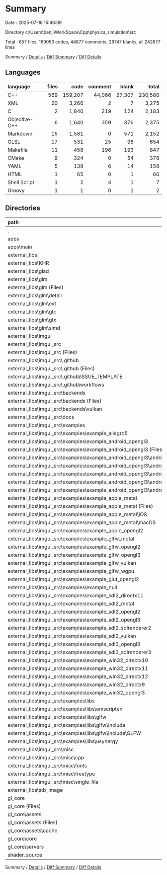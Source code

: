 # Summary

Date : 2025-07-18 15:46:09

Directory c:\\Users\\benji\\WorkSpace\\Cpp\\physics_simulation\\src

Total : 657 files,  169053 codes, 44877 comments, 28747 blanks, all 242677 lines

Summary / [Details](details.md) / [Diff Summary](diff.md) / [Diff Details](diff-details.md)

## Languages
| language | files | code | comment | blank | total |
| :--- | ---: | ---: | ---: | ---: | ---: |
| C++ | 569 | 159,207 | 44,066 | 27,307 | 230,580 |
| XML | 20 | 3,266 | 2 | 7 | 3,275 |
| C | 2 | 1,840 | 219 | 124 | 2,183 |
| Objective-C++ | 6 | 1,640 | 359 | 376 | 2,375 |
| Markdown | 15 | 1,581 | 0 | 571 | 2,152 |
| GLSL | 17 | 531 | 25 | 98 | 654 |
| Makefile | 11 | 458 | 196 | 193 | 847 |
| CMake | 9 | 324 | 0 | 54 | 378 |
| YAML | 5 | 138 | 6 | 14 | 158 |
| HTML | 1 | 65 | 0 | 1 | 66 |
| Shell Script | 1 | 2 | 4 | 1 | 7 |
| Groovy | 1 | 1 | 0 | 1 | 2 |

## Directories
| path | files | code | comment | blank | total |
| :--- | ---: | ---: | ---: | ---: | ---: |
| . | 657 | 169,053 | 44,877 | 28,747 | 242,677 |
| apps | 1 | 18 | 11 | 6 | 35 |
| apps\\main | 1 | 18 | 11 | 6 | 35 |
| external_libs | 596 | 166,139 | 44,630 | 28,139 | 238,908 |
| external_libs\\KHR | 2 | 117 | 165 | 31 | 313 |
| external_libs\\glad | 2 | 4,640 | 45 | 64 | 4,749 |
| external_libs\\glm | 429 | 43,530 | 13,260 | 10,353 | 67,143 |
| external_libs\\glm (Files) | 25 | 4,437 | 1,257 | 475 | 6,169 |
| external_libs\\glm\\detail | 62 | 17,223 | 1,103 | 3,069 | 21,395 |
| external_libs\\glm\\ext | 170 | 4,359 | 4,100 | 1,743 | 10,202 |
| external_libs\\glm\\gtc | 37 | 5,126 | 3,267 | 2,047 | 10,440 |
| external_libs\\glm\\gtx | 125 | 10,895 | 3,145 | 2,705 | 16,745 |
| external_libs\\glm\\simd | 10 | 1,490 | 388 | 314 | 2,192 |
| external_libs\\imgui | 16 | 45,885 | 10,931 | 6,558 | 63,374 |
| external_libs\\imgui_src | 145 | 66,123 | 18,944 | 10,272 | 95,339 |
| external_libs\\imgui_src (Files) | 11 | 43,747 | 10,446 | 6,293 | 60,486 |
| external_libs\\imgui_src\\.github | 6 | 141 | 6 | 18 | 165 |
| external_libs\\imgui_src\\.github (Files) | 2 | 4 | 0 | 5 | 9 |
| external_libs\\imgui_src\\.github\\ISSUE_TEMPLATE | 2 | 88 | 0 | 5 | 93 |
| external_libs\\imgui_src\\.github\\workflows | 2 | 49 | 6 | 8 | 63 |
| external_libs\\imgui_src\\backends | 42 | 10,547 | 2,425 | 1,580 | 14,552 |
| external_libs\\imgui_src\\backends (Files) | 39 | 10,513 | 2,421 | 1,570 | 14,504 |
| external_libs\\imgui_src\\backends\\vulkan | 3 | 34 | 4 | 10 | 48 |
| external_libs\\imgui_src\\docs | 6 | 1,392 | 0 | 480 | 1,872 |
| external_libs\\imgui_src\\examples | 73 | 9,201 | 5,824 | 1,664 | 16,689 |
| external_libs\\imgui_src\\examples\\example_allegro5 | 4 | 296 | 52 | 36 | 384 |
| external_libs\\imgui_src\\examples\\example_android_opengl3 | 4 | 296 | 73 | 83 | 452 |
| external_libs\\imgui_src\\examples\\example_android_opengl3 (Files) | 2 | 274 | 73 | 78 | 425 |
| external_libs\\imgui_src\\examples\\example_android_opengl3\\android | 2 | 22 | 0 | 5 | 27 |
| external_libs\\imgui_src\\examples\\example_android_opengl3\\android (Files) | 1 | 1 | 0 | 1 | 2 |
| external_libs\\imgui_src\\examples\\example_android_opengl3\\android\\app | 1 | 21 | 0 | 4 | 25 |
| external_libs\\imgui_src\\examples\\example_android_opengl3\\android\\app\\src | 1 | 21 | 0 | 4 | 25 |
| external_libs\\imgui_src\\examples\\example_android_opengl3\\android\\app\\src\\main | 1 | 21 | 0 | 4 | 25 |
| external_libs\\imgui_src\\examples\\example_apple_metal | 4 | 341 | 52 | 78 | 471 |
| external_libs\\imgui_src\\examples\\example_apple_metal (Files) | 2 | 223 | 50 | 76 | 349 |
| external_libs\\imgui_src\\examples\\example_apple_metal\\iOS | 1 | 26 | 1 | 1 | 28 |
| external_libs\\imgui_src\\examples\\example_apple_metal\\macOS | 1 | 92 | 1 | 1 | 94 |
| external_libs\\imgui_src\\examples\\example_apple_opengl2 | 1 | 160 | 44 | 53 | 257 |
| external_libs\\imgui_src\\examples\\example_glfw_metal | 2 | 131 | 47 | 47 | 225 |
| external_libs\\imgui_src\\examples\\example_glfw_opengl2 | 3 | 313 | 74 | 48 | 435 |
| external_libs\\imgui_src\\examples\\example_glfw_opengl3 | 3 | 345 | 81 | 49 | 475 |
| external_libs\\imgui_src\\examples\\example_glfw_vulkan | 3 | 642 | 82 | 82 | 806 |
| external_libs\\imgui_src\\examples\\example_glfw_wgpu | 3 | 359 | 53 | 73 | 485 |
| external_libs\\imgui_src\\examples\\example_glut_opengl2 | 3 | 311 | 70 | 46 | 427 |
| external_libs\\imgui_src\\examples\\example_null | 2 | 85 | 21 | 25 | 131 |
| external_libs\\imgui_src\\examples\\example_sdl2_directx11 | 2 | 344 | 53 | 36 | 433 |
| external_libs\\imgui_src\\examples\\example_sdl2_metal | 2 | 142 | 50 | 46 | 238 |
| external_libs\\imgui_src\\examples\\example_sdl2_opengl2 | 4 | 346 | 67 | 55 | 468 |
| external_libs\\imgui_src\\examples\\example_sdl2_opengl3 | 4 | 402 | 80 | 64 | 546 |
| external_libs\\imgui_src\\examples\\example_sdl2_sdlrenderer2 | 4 | 345 | 68 | 54 | 467 |
| external_libs\\imgui_src\\examples\\example_sdl2_vulkan | 2 | 616 | 81 | 72 | 769 |
| external_libs\\imgui_src\\examples\\example_sdl3_opengl3 | 4 | 388 | 72 | 58 | 518 |
| external_libs\\imgui_src\\examples\\example_sdl3_sdlrenderer3 | 3 | 333 | 61 | 43 | 437 |
| external_libs\\imgui_src\\examples\\example_win32_directx10 | 2 | 353 | 55 | 40 | 448 |
| external_libs\\imgui_src\\examples\\example_win32_directx11 | 2 | 355 | 55 | 40 | 450 |
| external_libs\\imgui_src\\examples\\example_win32_directx12 | 2 | 531 | 60 | 73 | 664 |
| external_libs\\imgui_src\\examples\\example_win32_directx9 | 2 | 350 | 53 | 38 | 441 |
| external_libs\\imgui_src\\examples\\example_win32_opengl3 | 2 | 327 | 51 | 37 | 415 |
| external_libs\\imgui_src\\examples\\libs | 6 | 1,090 | 4,369 | 388 | 5,847 |
| external_libs\\imgui_src\\examples\\libs\\emscripten | 2 | 76 | 25 | 3 | 104 |
| external_libs\\imgui_src\\examples\\libs\\glfw | 2 | 552 | 3,913 | 220 | 4,685 |
| external_libs\\imgui_src\\examples\\libs\\glfw\\include | 2 | 552 | 3,913 | 220 | 4,685 |
| external_libs\\imgui_src\\examples\\libs\\glfw\\include\\GLFW | 2 | 552 | 3,913 | 220 | 4,685 |
| external_libs\\imgui_src\\examples\\libs\\usynergy | 2 | 462 | 431 | 165 | 1,058 |
| external_libs\\imgui_src\\misc | 7 | 1,095 | 243 | 237 | 1,575 |
| external_libs\\imgui_src\\misc\\cpp | 2 | 70 | 18 | 20 | 108 |
| external_libs\\imgui_src\\misc\\fonts | 1 | 283 | 43 | 63 | 389 |
| external_libs\\imgui_src\\misc\\freetype | 3 | 725 | 174 | 149 | 1,048 |
| external_libs\\imgui_src\\misc\\single_file | 1 | 17 | 8 | 5 | 30 |
| external_libs\\stb_image | 2 | 5,844 | 1,285 | 861 | 7,990 |
| gl_core | 45 | 2,397 | 211 | 513 | 3,121 |
| gl_core (Files) | 19 | 1,082 | 120 | 247 | 1,449 |
| gl_core\\assets | 15 | 727 | 42 | 146 | 915 |
| gl_core\\assets (Files) | 7 | 599 | 42 | 112 | 753 |
| gl_core\\assets\\cache | 8 | 128 | 0 | 34 | 162 |
| gl_core\\core | 8 | 358 | 46 | 75 | 479 |
| gl_core\\servers | 3 | 230 | 3 | 45 | 278 |
| shader_source | 15 | 499 | 25 | 89 | 613 |

Summary / [Details](details.md) / [Diff Summary](diff.md) / [Diff Details](diff-details.md)